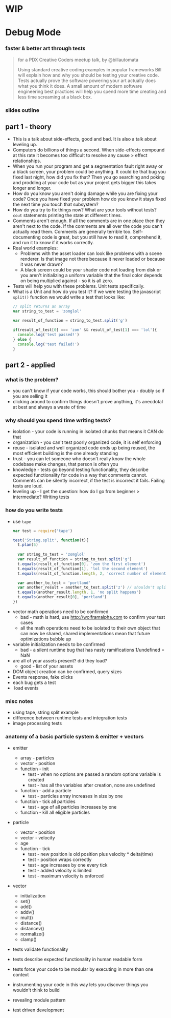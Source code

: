 # WIP

# Debug Mode
### faster & better art through tests
> for a PDX Creative Coders meetup talk, by @billautomata
>
> Using standard creative coding examples in popular frameworks Bill will explain how and why you should be testing your creative code. Tests actually prove the software powering your art actually does what you think it does. A small amount of modern software engineering best practices will help you spend more time creating and less time screaming at a black box.

### slides outline

## part 1 - theory

* This is a talk about side-effects, good and bad.  It is also a talk about  leveling up.
* Computers do billions of things a second.  When side-effects compound at this rate it becomes too difficult to resolve any cause > effect relationships.
* When you run your program and get a segmentation fault right away or a black screen, your problem could be anything.  It could be that bug you fixed last night, how did you fix that?  Then you go searching and poking and prodding at your code but as your project gets bigger this takes longer and longer.  
* How do you know you aren't doing damage while you are fixing your code?  Once you have fixed your problem how do you know it stays fixed the next time you touch that subsystem?
* How do you try to fix things now?  What are your tools without tests? `cout` statements printing the state at different times.
* Comments aren't enough.  If all the comments are in one place then they aren't next to the code.  If the comments are all over the code you can't actually read them.  Comments are generally terrible too.  Self-documenting code is great, but you still have to read it, comprehend it, and run it to know if it works correctly.
* Real world examples:
  * Problems with the asset loader can look like problems with a scene renderer.  Is that image not there because it never loaded or because it was never drawn?
  * A black screen could be your shader code not loading from disk or you aren't initializing a uniform variable that the final color depends on being multiplied against - so it is all zero.
* Tests will help you with these problems. Unit tests specifically.  
* What is a Unit and how do you test it?  If we were testing the javascript `split()` function we would write a test that looks like:
    ```javascript
    // split returns an array
    var string_to_test = 'zomglol'

    var result_of_function = string_to_test.split('g')

    if(result_of_test[0] === 'zom' && result_of_test[1] === 'lol'){
      console.log('test passed!')
    } else {
      console.log('test failed!')
    }
    ```

## part 2 - applied

### what is the problem?
* you can't know if your code works, this should bother you - doubly so if you are selling it
* clicking around to confirm things doesn't prove anything, it's anecdotal at best and always a waste of time

### why should you spend time writing tests?
* isolation - your code is running in isolated chunks that means it CAN do that
* organization - you can't test poorly organized code, it is self enforcing
* reuse - isolated and well organized code ends up being reused, the most efficient building is the one already standing
* trust - you can let someone who doesn't really know the whole codebase make changes, that person is often you
* knowledge - tests go beyond testing functionality, they describe expected functionality for code in a way that comments cannot.  Comments can be silently incorrect, if the test is incorrect it fails.  Failing tests are loud.
* leveling up - I get the question: how do I go from beginner > intermediate?  Writing tests

### how do you write tests
* use `tape`
    ```javascript
    var test = require('tape')

    test('String.split', function(t){
      t.plan(5)
      
      var string_to_test = 'zomglol'
      var result_of_function = string_to_test.split('g')
      t.equals(result_of_function[0], 'zom the first element')
      t.equals(result_of_function[1], 'lol the second element')
      t.equals(result_of_function.length, 2, 'correct number of elements returned')

      var another_to_test = 'portland'
      var another_result = another_to_test.split('z') // shouldn't split
      t.equals(another_result.length, 1, 'no split happens')
      t.equals(another_result[0], 'portland')      
    })
    ```
* vector math operations need to be confirmed
  * bad - math is hard, use http://wolframalpha.com to confirm your test cases
  * all the math operations need to be isolated to their own object that can now be shared, shared implementations mean that future optimizations bubble up
* variable initialization needs to be confirmed
  * bad - a silent runtime bug that has nasty ramifications 1/undefined = NaN
* are all of your assets present? did they load?
  * good - list of your assets
* DOM object creation can be confirmed, query sizes
* Events response, fake clicks
* each bug gets a test
* <img> load events

### misc notes
* using tape, string split example
* difference between runtime tests and integration tests
* image processing tests

### anatomy of a basic particle system & emitter + vectors
* emitter
  * array - particles
  * vector - position
  * function - init
    * test - when no options are passed a random options variable is created
    * test - has all the variables after creation, none are undefined
  * function - add a particle
    * test - particles array increases in size by one
  * function - tick all particles
    * test - age of all particles increases by one
  * function - kill all eligible particles
* particle
  * vector - position
  * vector - velocity
  * age
  * function - tick
    * test - new position is old position plus velocity * delta(time)
    * test - position wraps correctly
    * test - age increases by one every tick
    * test - added velocity is limited
    * test - maximum velocity is enforced

* vector
  * initialization
  * set()
  * add()
  * addv()
  * mult()
  * distance()
  * distancev()
  * normalize()
  * clamp()

* tests validate functionality
* tests describe expected functionality in human readable form
* tests force your code to be modular by executing in more than one context

* instrumenting your code in this way lets you discover things you wouldn't think to build

* revealing module pattern
* test driven development

